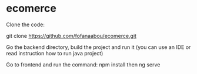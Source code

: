 # ecomerce
Clone the code:

git clone https://github.com/fofanaabou/ecomerce.git

Go the backend directory, build the project and run it (you can use an IDE or read instruction how to run java project)

Go to frontend and run the command: npm install then ng serve 



